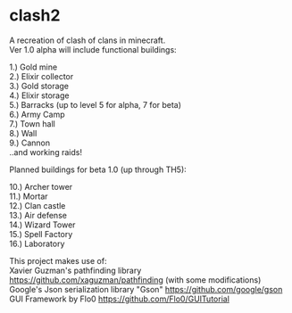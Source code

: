 # clash2
A recreation of clash of clans in minecraft.      
Ver 1.0 alpha will include functional buildings:   
   
1.) Gold mine   
2.) Elixir collector   
3.) Gold storage   
4.) Elixir storage   
5.) Barracks (up to level 5 for alpha, 7 for beta)   
6.) Army Camp   
7.) Town hall   
8.) Wall   
9.) Cannon   
..and working raids!   

Planned buildings for beta 1.0 (up through TH5):   
   
10.) Archer tower   
11.) Mortar   
12.) Clan castle   
13.) Air defense   
14.) Wizard Tower   
15.) Spell Factory   
16.) Laboratory   
      
This project makes use of:   
Xavier Guzman's pathfinding library https://github.com/xaguzman/pathfinding (with some modifications)   
Google's Json serialization library "Gson" https://github.com/google/gson   
GUI Framework by Flo0 https://github.com/Flo0/GUITutorial   
   
